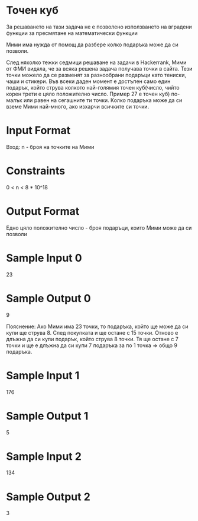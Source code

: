 # Точен куб

За решаването на тази задача не е позволено използването на вградени функции за пресмятане на математически функции

Мими има нужда от помощ да разбере колко подаръка може да си позволи.

След няколко тежки седмици решаване на задачи в Hackerrank, Мими от ФМИ видяла, че за всяка решена задача получава точки в сайта. Тези точки можело да се разменят за разнообрани подаръци като тениски, чаши и стикери. Във всеки даден момент е достъпен само един подарък, който струва колкото най-голямия точен куб(число, чийто корен трети е цяло положително число. Пример 27 е точен куб) по-малък или равен на сегашните ти точки. Колко подаръка може да си вземе Мими най-много, ако изхaрчи всичките си точки.

# Input Format 

Вход: n - броя на точките на Мими 

# Constraints

0 < n < 8 * 10^18

# Output Format 
Едно цяло положително число - броя подаръци, които Мими може да си позволи

# Sample Input 0
23

# Sample Output 0
9 

Пояснение: Ако Мими има 23 точки, то подаръка, който ще може да си купи ще струва 8. След покупката и ще остане с 15 точки. Отново е длъжна да си купи подарък, който струва 8 точки. Тя ще остане с 7 точки и ще е длъжна да си купи 7 подаръка за по 1 точка => общо 9 подаръка.

# Sample Input 1
176

# Sample Output 1
5

# Sample Input 2
134

# Sample Output 2
3
